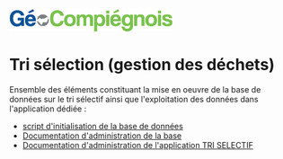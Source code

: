 ![picto](/doc/img/Logo_web-GeoCompiegnois.png)

# Tri sélection (gestion des déchets)

Ensemble des éléments constituant la mise en oeuvre de la base de données sur le tri sélectif ainsi que l'exploitation des données dans l'application dédiée :
- [script d'initialisation de la base de données](sql/init_bd_tri.sql) 
- [Documentation d'administration de la base](doc/doc_admin_bd_tri.md)
- [Documentation d'administration de l'application TRI SELECTIF](doc/doc_admin_app_tri.md)
